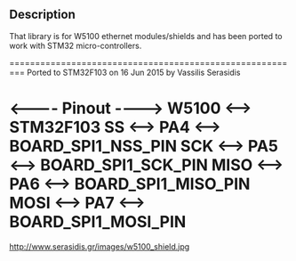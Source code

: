 Description
---

That library is for W5100 ethernet modules/shields and has been ported to work with STM32 micro-controllers.

 =========================================================
 Ported to STM32F103 on 16 Jun 2015 by Vassilis Serasidis
 
 <---- Pinout ---->
 W5100 <--> STM32F103
 SS    <-->  PA4 <-->  BOARD_SPI1_NSS_PIN
 SCK   <-->  PA5 <-->  BOARD_SPI1_SCK_PIN
 MISO  <-->  PA6 <-->  BOARD_SPI1_MISO_PIN
 MOSI  <-->  PA7 <-->  BOARD_SPI1_MOSI_PIN
 =========================================================

http://www.serasidis.gr/images/w5100_shield.jpg
